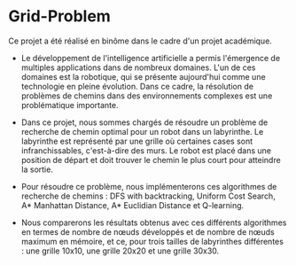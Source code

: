# Grid-Problem
 Ce projet a été réalisé en binôme dans le cadre d'un projet académique.

- Le développement de l'intelligence artificielle a permis l'émergence de multiples applications dans de nombreux domaines. L'un de ces domaines est la robotique, qui se présente aujourd'hui comme une technologie en pleine évolution. Dans ce cadre, la résolution de problèmes de chemins dans des environnements complexes est une problématique importante.

- Dans ce projet, nous sommes chargés de résoudre un problème de recherche de chemin optimal pour un robot dans un labyrinthe. Le labyrinthe est représenté par une grille où certaines cases sont infranchissables, c'est-à-dire des murs. Le robot est placé dans une position de départ et doit trouver le chemin le plus court pour atteindre la sortie.

- Pour résoudre ce problème, nous implémenterons ces algorithmes de recherche de chemins : DFS with backtracking, Uniform Cost Search, A* Manhattan Distance, A* Euclidian Distance et Q-learning.
  
- Nous comparerons les résultats obtenus avec ces différents algorithmes en termes de nombre de nœuds développés et de nombre de nœuds maximum en mémoire, et ce, pour trois tailles de labyrinthes différentes : une grille 10x10, une grille 20x20 et une grille 30x30.
